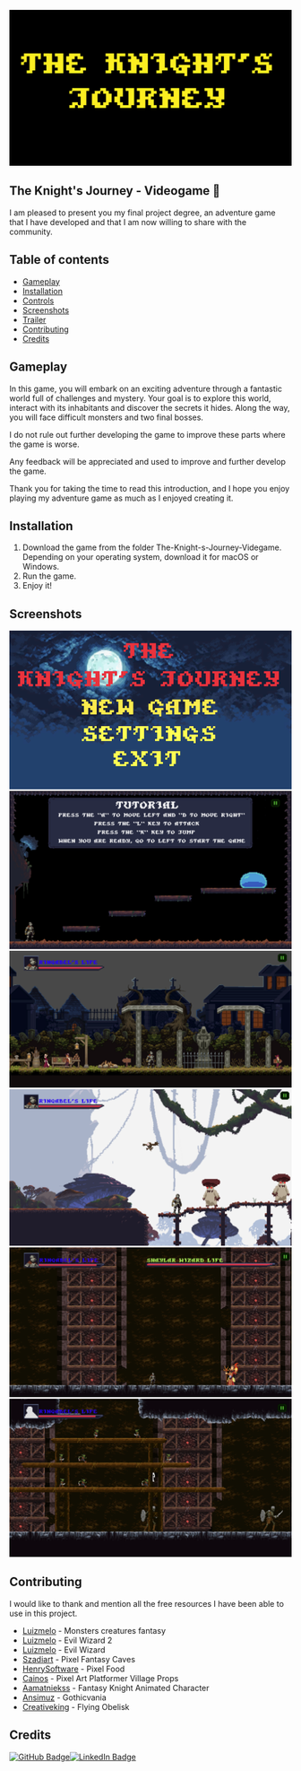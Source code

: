 
![logoGame](images/intro.png)

## The Knight's Journey - Videogame		:space_invader:

I am pleased to present you my final project degree, an adventure game that I have developed and that I am now willing to share with the community.

## Table of contents

* [Gameplay](#gameplay)
* [Installation](#installation)
* [Controls](#controls)
* [Screenshots](#screenshots)
* [Trailer](#trailer)
* [Contributing](#contributing)
* [Credits](#credits)

## Gameplay


In this game, you will embark on an exciting adventure through a fantastic world full of challenges and mystery. Your goal is to explore this world, interact with its inhabitants and discover the secrets it hides. Along the way, you will face difficult monsters and two final bosses.

I do not rule out further developing the game to improve these parts where the game is worse.

Any feedback will be appreciated and used to improve and further develop the game.

Thank you for taking the time to read this introduction, and I hope you enjoy playing my adventure game as much as I enjoyed creating it.

## Installation

1. Download the game from the folder The-Knight-s-Journey-Videgame. Depending on your operating system, download it for macOS or Windows.
2. Run the game.
3. Enjoy it!


## Screenshots

![menu](images/mainmenu.png)
![tutorial](images/tutorial.png)
![city](images/city.png)
![forest](images/woodscene.png)
![cave](images/caveboss.png)
![cavegoblins](images/cavegoblins.png)


## Contributing

I would like to thank and mention all the free resources I have been able to use in this project.

* [Luizmelo](https://luizmelo.itch.io/monsters-creatures-fantasy) - Monsters creatures fantasy
* [Luizmelo](https://luizmelo.itch.io/evil-wizard-2) - Evil Wizard 2
* [Luizmelo](https://luizmelo.itch.io/evil-wizard) - Evil Wizard
* [Szadiart](https://szadiart.itch.io/pixel-fantasy-caves) - Pixel Fantasy Caves
* [HenrySoftware](https://henrysoftware.itch.io/pixel-food) - Pixel Food
* [Cainos](https://cainos.itch.io/pixel-art-platformer-village-props) - Pixel Art Platformer Village Props
* [Aamatniekss](https://aamatniekss.itch.io/fantasy-knight-free-pixelart-animated-character) - Fantasy Knight Animated Character
* [Ansimuz](https://ansimuz.itch.io/gothicvania-town) - Gothicvania
* [Creativeking](https://creativekind.itch.io/flying-obelisk) - Flying Obelisk


## Credits

[![GitHub Badge](https://img.shields.io/badge/GitHub-100000?style=for-the-badge&logo=github&logoColor=white)](https://github.com/juanunez92)[![LinkedIn Badge](https://img.shields.io/badge/LinkedIn-0077B5?style=for-the-badge&logo=linkedin&logoColor=white)](https://www.linkedin.com/in/jnuneznun/)




